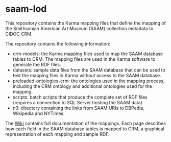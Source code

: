 saam-lod
========

This repository contains the Karma mapping files that define the mapping of the Smithsonian American Art Museum (SAAM) collection metadata to CIDOC CRM.

The repository contains the following information:
- crm-models: the Karma mapping files used to map the SAAM database tables to CRM. The mapping files are used in the Karma software to generate the RDF files.
- datasets: sample data files from the SAAM database that can be used to test the mapping files in Karma without access to the SAAM database.
- preloaded-ontologies-crm: the ontologies used in the mapping process, including the CRM ontology and additional ontologies used for the mapping.
- scripts: batch scripts that produce the complete set of RDF files (requires a connection to SQL Server hosting the SAAM data)
- n3: directory containing the links from SAAM URIs to DBPedia, Wikipedia and NYTimes.

The [Wiki](https://github.com/InformationIntegrationGroup/saam-lod/wiki) contains full documentation of the mappings. Each page describes how each field in the SAAM database tables is mapped to CRM, a graphical representation of each mapping and sample RDF.


